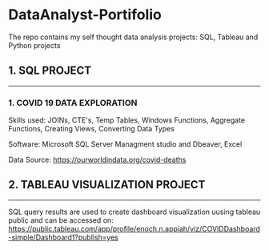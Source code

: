 # DataAnalyst-Portifolio
The repo contains my self thought data analysis projects: SQL, Tableau and Python projects

## 1. SQL PROJECT
-----------
### 1. COVID 19 DATA EXPLORATION 
Skills used: JOINs, CTE's, Temp Tables, Windows Functions, Aggregate Functions, Creating Views, Converting Data Types

Software: Microsoft SQL Server Managment studio and Dbeaver, Excel

Data Source: https://ourworldindata.org/covid-deaths

## 2. TABLEAU VISUALIZATION PROJECT
-------------------------
SQL query results are used to create dashboard visualization uusing tableau public and can be accessed on:
https://public.tableau.com/app/profile/enoch.n.appiah/viz/COVIDDashboard-simple/Dashboard1?publish=yes
